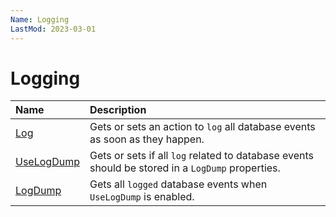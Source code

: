 ```yaml
---
Name: Logging
LastMod: 2023-03-01
---
```


# Logging

| Name                               | Description                                                           |
|:-----------------------------------|:----------------------------------------------------------------------|
|[Log](../options/log.md)  | Gets or sets an action to `log` all database events as soon as they happen.                 |
|[UseLogDump](../options/use-log-dump.md)  | Gets or sets if all `log` related to database events should be stored in a `LogDump` properties. |
|[LogDump](../options/log-dump.md)  | Gets all `logged` database events when `UseLogDump` is enabled.                |

